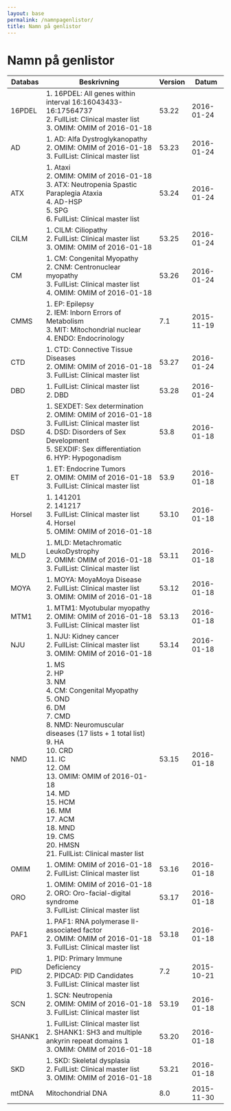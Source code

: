 ```yaml
---
layout: base
permalink: /namnpagenlistor/
title: Namn på genlistor
---
```


# Namn på genlistor

|Databas|Beskrivning|Version|Datum|
|---|---|---|---|
|16PDEL|1. 16PDEL: All genes within interval 16:16043433-16:17564737<br />2. FullList: Clinical master list<br />3. OMIM: OMIM of 2016-01-18<br />|53.22|2016-01-24|
|AD|1. AD: Alfa Dystroglykanopathy<br />2. OMIM: OMIM of 2016-01-18<br />3. FullList: Clinical master list<br />|53.23|2016-01-24|
|ATX|1. Ataxi<br />2. OMIM: OMIM of 2016-01-18<br />3. ATX: Neutropenia Spastic Paraplegia Ataxia<br />4. AD-HSP<br />5. SPG<br />6. FullList: Clinical master list<br />|53.24|2016-01-24|
|CILM|1. CILM: Ciliopathy<br />2. FullList: Clinical master list<br />3. OMIM: OMIM of 2016-01-18<br />|53.25|2016-01-24|
|CM|1. CM: Congenital Myopathy<br />2. CNM: Centronuclear myopathy<br />3. FullList: Clinical master list<br />4. OMIM: OMIM of 2016-01-18<br />|53.26|2016-01-24|
|CMMS|1. EP: Epilepsy<br />2. IEM: Inborn Errors of Metabolism<br />3. MIT: Mitochondrial nuclear<br />4. ENDO: Endocrinology<br />|7.1|2015-11-19|
|CTD|1. CTD: Connective Tissue Diseases<br />2. OMIM: OMIM of 2016-01-18<br />3. FullList: Clinical master list<br />|53.27|2016-01-24|
|DBD|1. FullList: Clinical master list<br />2. DBD<br />|53.28|2016-01-24|
|DSD|1. SEXDET: Sex determination<br />2. OMIM: OMIM of 2016-01-18<br />3. FullList: Clinical master list<br />4. DSD: Disorders of Sex Development<br />5. SEXDIF: Sex differentiation<br />6. HYP: Hypogonadism<br />|53.8|2016-01-18|
|ET|1. ET: Endocrine Tumors<br />2. OMIM: OMIM of 2016-01-18<br />3. FullList: Clinical master list<br />|53.9|2016-01-18|
|Horsel|1. 141201<br />2. 141217<br />3. FullList: Clinical master list<br />4. Horsel<br />5. OMIM: OMIM of 2016-01-18<br />|53.10|2016-01-18|
|MLD|1. MLD: Metachromatic LeukoDystrophy<br />2. OMIM: OMIM of 2016-01-18<br />3. FullList: Clinical master list<br />|53.11|2016-01-18|
|MOYA|1. MOYA: MoyaMoya Disease<br />2. FullList: Clinical master list<br />3. OMIM: OMIM of 2016-01-18<br />|53.12|2016-01-18|
|MTM1|1. MTM1: Myotubular myopathy<br />2. OMIM: OMIM of 2016-01-18<br />3. FullList: Clinical master list<br />|53.13|2016-01-18|
|NJU|1. NJU: Kidney cancer<br />2. FullList: Clinical master list<br />3. OMIM: OMIM of 2016-01-18<br />|53.14|2016-01-18|
|NMD|1. MS<br />2. HP<br />3. NM<br />4. CM: Congenital Myopathy<br />5. OND<br />6. DM<br />7. CMD<br />8. NMD: Neuromuscular diseases (17 lists + 1 total list)<br />9. HA<br />10. CRD<br />11. IC<br />12. OM<br />13. OMIM: OMIM of 2016-01-18<br />14. MD<br />15. HCM<br />16. MM<br />17. ACM<br />18. MND<br />19. CMS<br />20. HMSN<br />21. FullList: Clinical master list<br />|53.15|2016-01-18|
|OMIM|1. OMIM: OMIM of 2016-01-18<br />2. FullList: Clinical master list<br />|53.16|2016-01-18|
|ORO|1. OMIM: OMIM of 2016-01-18<br />2. ORO: Oro-facial-digital syndrome<br />3. FullList: Clinical master list<br />|53.17|2016-01-18|
|PAF1|1. PAF1: RNA polymerase II-associated factor<br />2. OMIM: OMIM of 2016-01-18<br />3. FullList: Clinical master list<br />|53.18|2016-01-18|
|PID|1. PID: Primary Immune Deficiency<br />2. PIDCAD: PID Candidates<br />3. FullList: Clinical master list<br />|7.2|2015-10-21|
|SCN|1. SCN: Neutropenia<br />2. OMIM: OMIM of 2016-01-18<br />3. FullList: Clinical master list<br />|53.19|2016-01-18|
|SHANK1|1. FullList: Clinical master list<br />2. SHANK1: SH3 and multiple ankyrin repeat domains 1<br />3. OMIM: OMIM of 2016-01-18<br />|53.20|2016-01-18|
|SKD|1. SKD: Skeletal dysplasia<br />2. FullList: Clinical master list<br />3. OMIM: OMIM of 2016-01-18<br />|53.21|2016-01-18|
|mtDNA|Mitochondrial DNA|8.0|2015-11-30|
